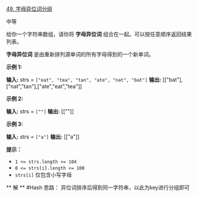 [49. 字母异位词分组](https://leetcode.cn/problems/group-anagrams/)

中等


给你一个字符串数组，请你将 **字母异位词** 组合在一起。可以按任意顺序返回结果列表。

**字母异位词** 是由重新排列源单词的所有字母得到的一个新单词。

**示例 1:**

**输入:** strs = `["eat", "tea", "tan", "ate", "nat", "bat"]`
**输出:** [["bat"],["nat","tan"],["ate","eat","tea"]]

**示例 2:**

**输入:** strs = `[""]`
**输出:** [[""]]

**示例 3:**

**输入:** strs = `["a"]`
**输出:** [["a"]]

**提示：**

- `1 <= strs.length <= 104`
- `0 <= strs[i].length <= 100`
- `strs[i]` 仅包含小写字母

** 解 **
#Hash 
思路： 异位词排序后得到同一字符串，以此为key进行分组即可